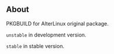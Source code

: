 ## About
 PKGBUILD for AlterLinux original package.

`unstable` in development version.

`stable` in stable version.
